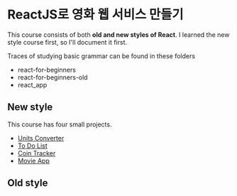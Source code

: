# ReactJS로 영화 웹 서비스 만들기

This course consists of both **old and new styles of React**. I learned the new style course first, so I'll document it first.  

Traces of studying basic grammar can be found in these folders
* react-for-beginners
* react-for-beginners-old
* react_app


## New style

This course has four small projects.
* [Units Converter](https://github.com/hwahyeon/reactjs/tree/main/UnitsConverter)
* [To Do List]()
* [Coin Tracker]()
* [Movie App]()


## Old style

